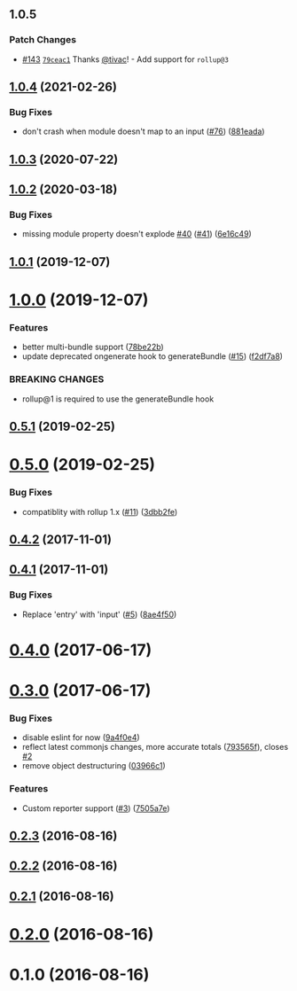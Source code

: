 ## 1.0.5

### Patch Changes

- [#143](https://github.com/tivac/rollup-plugin-sizes/pull/143) [`79ceac1`](https://github.com/tivac/rollup-plugin-sizes/commit/79ceac1a68c0b2a1372525983dac3f9f3b02fafc) Thanks [@tivac](https://github.com/tivac)! - Add support for `rollup@3`

## [1.0.4](https://github.com/tivac/rollup-plugin-sizes/compare/v1.0.3...v1.0.4) (2021-02-26)

### Bug Fixes

- don't crash when module doesn't map to an input ([#76](https://github.com/tivac/rollup-plugin-sizes/issues/76)) ([881eada](https://github.com/tivac/rollup-plugin-sizes/commit/881eada617a03765dfd0d7e5413b3b364b12650d))

## [1.0.3](https://github.com/tivac/rollup-plugin-sizes/compare/v1.0.2...v1.0.3) (2020-07-22)

## [1.0.2](https://github.com/tivac/rollup-plugin-sizes/compare/v1.0.1...v1.0.2) (2020-03-18)

### Bug Fixes

- missing module property doesn't explode [#40](https://github.com/tivac/rollup-plugin-sizes/issues/40) ([#41](https://github.com/tivac/rollup-plugin-sizes/issues/41)) ([6e16c49](https://github.com/tivac/rollup-plugin-sizes/commit/6e16c4980745e1567eea133a65d343af14d68d46))

## [1.0.1](https://github.com/tivac/rollup-plugin-sizes/compare/v1.0.0...v1.0.1) (2019-12-07)

# [1.0.0](https://github.com/tivac/rollup-plugin-sizes/compare/v0.5.1...v1.0.0) (2019-12-07)

### Features

- better multi-bundle support ([78be22b](https://github.com/tivac/rollup-plugin-sizes/commit/78be22b36dae28f42f9fe0433746aa43c8bf678d))
- update deprecated ongenerate hook to generateBundle ([#15](https://github.com/tivac/rollup-plugin-sizes/issues/15)) ([f2df7a8](https://github.com/tivac/rollup-plugin-sizes/commit/f2df7a8fec379a839c9ec0762be548a3ed438449))

### BREAKING CHANGES

- rollup@1 is required to use the generateBundle hook

## [0.5.1](https://github.com/tivac/rollup-plugin-sizes/compare/v0.5.0...v0.5.1) (2019-02-25)

# [0.5.0](https://github.com/tivac/rollup-plugin-sizes/compare/v0.4.2...v0.5.0) (2019-02-25)

### Bug Fixes

- compatiblity with rollup 1.x ([#11](https://github.com/tivac/rollup-plugin-sizes/issues/11)) ([3dbb2fe](https://github.com/tivac/rollup-plugin-sizes/commit/3dbb2fe5a9ffc25aca3b2af564b58e8122c5ea10))

## [0.4.2](https://github.com/tivac/rollup-plugin-sizes/compare/v0.4.1...v0.4.2) (2017-11-01)

## [0.4.1](https://github.com/tivac/rollup-plugin-sizes/compare/v0.4.0...v0.4.1) (2017-11-01)

### Bug Fixes

- Replace 'entry' with 'input' ([#5](https://github.com/tivac/rollup-plugin-sizes/issues/5)) ([8ae4f50](https://github.com/tivac/rollup-plugin-sizes/commit/8ae4f50c1a118eb6e28e3463969356200de0383c))

# [0.4.0](https://github.com/tivac/rollup-plugin-sizes/compare/v0.3.0...v0.4.0) (2017-06-17)

# [0.3.0](https://github.com/tivac/rollup-plugin-sizes/compare/v0.2.3...v0.3.0) (2017-06-17)

### Bug Fixes

- disable eslint for now ([9a4f0e4](https://github.com/tivac/rollup-plugin-sizes/commit/9a4f0e4bdd4a88f63d1445147bb649c79a844976))
- reflect latest commonjs changes, more accurate totals ([793565f](https://github.com/tivac/rollup-plugin-sizes/commit/793565f84f842fdd868adc49295000dfe55454e8)), closes [#2](https://github.com/tivac/rollup-plugin-sizes/issues/2)
- remove object destructuring ([03966c1](https://github.com/tivac/rollup-plugin-sizes/commit/03966c1f52ba7ad3aa1b73a15933dd14c1fb0ded))

### Features

- Custom reporter support ([#3](https://github.com/tivac/rollup-plugin-sizes/issues/3)) ([7505a7e](https://github.com/tivac/rollup-plugin-sizes/commit/7505a7ee36a3a3bcd0ceee3c1563e0803e7da9ee))

## [0.2.3](https://github.com/tivac/rollup-plugin-sizes/compare/v0.2.2...v0.2.3) (2016-08-16)

## [0.2.2](https://github.com/tivac/rollup-plugin-sizes/compare/v0.2.1...v0.2.2) (2016-08-16)

## [0.2.1](https://github.com/tivac/rollup-plugin-sizes/compare/v0.2.0...v0.2.1) (2016-08-16)

# [0.2.0](https://github.com/tivac/rollup-plugin-sizes/compare/v0.1.0...v0.2.0) (2016-08-16)

# 0.1.0 (2016-08-16)
